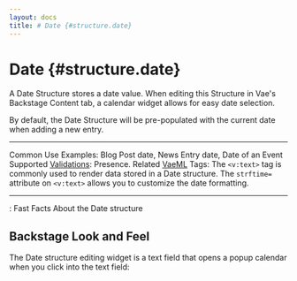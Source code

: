 ```yaml
---
layout: docs
title: # Date {#structure.date}
---
```


# Date {#structure.date}

A Date Structure stores a date value. When editing this Structure in
Vae's Backstage Content tab, a calendar widget allows for easy date
selection.

By default, the Date Structure will be pre-populated with the current
date when adding a new entry.

  ---------------------------------------- ---------------------------------------------------------------------------------------------------------------------------------------------------------------------
  Common Use Examples:                     Blog Post date, News Entry date, Date of an Event
  Supported [Validations](#validations):   Presence.
  Related [VaeML](#vaeml) Tags:            The `<v:text>` tag is commonly used to render data stored in a Date structure. The `strftime=` attribute on `<v:text>` allows you to customize the date formatting.
  ---------------------------------------- ---------------------------------------------------------------------------------------------------------------------------------------------------------------------

  : Fast Facts About the Date structure

## Backstage Look and Feel

The Date structure editing widget is a text field that opens a popup
calendar when you click into the text field:
